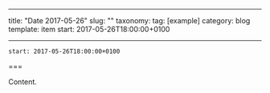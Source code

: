 
---
title: "Date 2017-05-26"
slug: ""
taxonomy:
tag: [example]
category: blog
template: item
start: 2017-05-26T18:00:00+0100

---

``start: 2017-05-26T18:00:00+0100``

===

Content.
